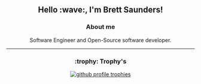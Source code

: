 <h2 align="center">Hello :wave:, I'm Brett Saunders!</h2>

<h3 align="center">About me</h3>

<p align="center">
    Software Engineer and
    Open-Source software developer.
</p>

<hr />

<h3 align="center">:trophy: Trophy's</h3>

<p align="center">
    <a href="https://github.com/ryo-ma/github-profile-trophy">
        <img alt="github profile trophies" src="https://github-profile-trophy.vercel.app/?username=brettsaunders21&margin-w=10&row=1&no-frame=true&no-bg=true&title=Organizations,Stars,Followers,Commit,PullRequest,Repositories" />
    </a>
</p>

